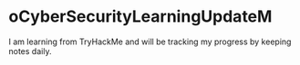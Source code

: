 # oCyberSecurityLearningUpdateM
I am learning from TryHackMe and will be tracking my progress by keeping notes daily.

